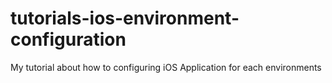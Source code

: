 # tutorials-ios-environment-configuration
My tutorial about how to configuring iOS Application for each environments
